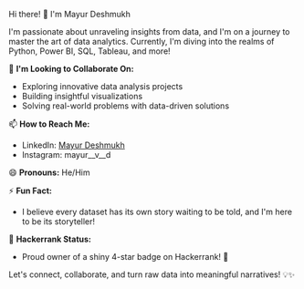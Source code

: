 Hi there! 👋 I'm Mayur Deshmukh

I'm passionate about unraveling insights from data, and I'm on a journey to master the art of data analytics. Currently, I'm diving into the realms of Python, Power BI, SQL, Tableau, and more!

🚀 **I'm Looking to Collaborate On:**
  - Exploring innovative data analysis projects
  - Building insightful visualizations
  - Solving real-world problems with data-driven solutions

📫 **How to Reach Me:**
  - LinkedIn: [Mayur Deshmukh](inkedin.com/in/mayur-deshmukh-075889155)
  - Instagram: mayur__v__d

    
😄 **Pronouns:** He/Him

⚡ **Fun Fact:**
  - I believe every dataset has its own story waiting to be told, and I'm here to be its storyteller!

🌟 **Hackerrank Status:**
  - Proud owner of a shiny 4-star badge on Hackerrank! 🌟


Let's connect, collaborate, and turn raw data into meaningful narratives! 💡✨
